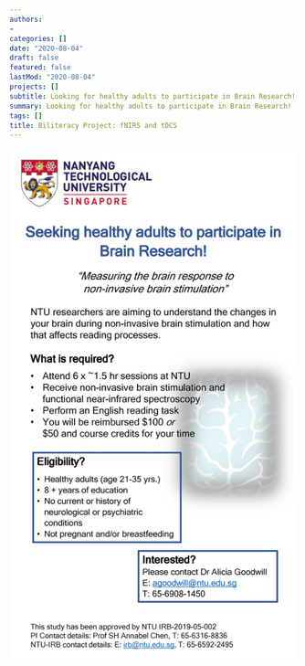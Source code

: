 ```yaml
---
authors:
- 
categories: []
date: "2020-08-04"
draft: false
featured: false
lastMod: "2020-08-04"
projects: []
subtitle: Looking for healthy adults to participate in Brain Research!
summary: Looking for healthy adults to participate in Brain Research!
tags: []
title: Biliteracy Project: fNIRS and tDCS
---
```




![png](./fNIRS-tDCS-poster.jpg)

